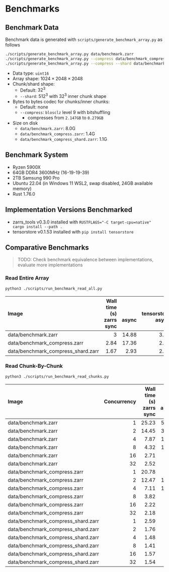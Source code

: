 
# Benchmarks

## Benchmark Data
Benchmark data is generated with `scripts/generate_benchmark_array.py` as follows
```bash
./scripts/generate_benchmark_array.py data/benchmark.zarr
./scripts/generate_benchmark_array.py --compress data/benchmark_compress.zarr
./scripts/generate_benchmark_array.py --compress --shard data/benchmark_compress_shard.zarr
```
- Data type: `uint16`
- Array shape: $1024\times2048\times2048$
- Chunk/shard shape:
  - Default: $32^3$
  - `--shard`: $512^3$ with $32^3$ inner chunk shape
- Bytes to bytes codec for chunks/inner chunks:
  - Default: none
  - `--compress`: `blosclz` level 9 with bitshuffling
    - compresses from `2.147GB` to `0.279GB`
- Size on disk
  - `data/benchmark.zarr`: 8.0G
  - `data/benchmark_compress.zarr`: 1.4G
  - `data/benchmark_compress_shard.zarr`: 1.1G

## Benchmark System
- Ryzen 5900X
- 64GB DDR4 3600MHz (16-19-19-39)
- 2TB Samsung 990 Pro
- Ubuntu 22.04 (in Windows 11 WSL2, swap disabled, 24GB available memory)
- Rust 1.76.0

## Implementation Versions Benchmarked
- zarrs_tools v0.3.0 installed with `RUSTFLAGS="-C target-cpu=native" cargo install --path .`
- tensorstore v0.1.53 installed with `pip install tensorstore`

## Comparative Benchmarks
 > TODO: Check benchmark equivalence between implementations, evaluate more implementations

### Read Entire Array
```bash
python3 ./scripts/run_benchmark_read_all.py
```

| Image                              |   Wall time (s)<br>zarrs<br>sync |   <br><br>async |   <br>tensorstore<br>async |   Memory usage (GB)<br>zarrs<br>sync |   <br><br>async |   <br>tensorstore<br>async |
|:-----------------------------------|---------------------------------:|----------------:|---------------------------:|-------------------------------------:|----------------:|---------------------------:|
| data/benchmark.zarr                |                             3    |           14.88 |                       3.29 |                                 8.41 |            8.4  |                       8.6  |
| data/benchmark_compress.zarr       |                             2.84 |           17.36 |                       2.76 |                                 8.44 |            8.41 |                       8.53 |
| data/benchmark_compress_shard.zarr |                             1.67 |            2.93 |                       2.66 |                                 8.63 |            8.63 |                       8.6  |


### Read Chunk-By-Chunk
```bash
python3 ./scripts/run_benchmark_read_chunks.py
```

| Image                              |   Concurrency |   Wall time (s)<br>zarrs<br>sync |   <br><br>async |   <br>tensorstore<br>async |   Memory usage (GB)<br>zarrs<br>sync |   <br><br>async |   <br>tensorstore<br>async |
|:-----------------------------------|--------------:|---------------------------------:|----------------:|---------------------------:|-------------------------------------:|----------------:|---------------------------:|
| data/benchmark.zarr                |             1 |                            25.23 |           55.17 |                      52.57 |                                 0.03 |            0.01 |                       0.51 |
| data/benchmark.zarr                |             2 |                            14.45 |           32.84 |                      30.98 |                                 0.03 |            0.01 |                       0.52 |
| data/benchmark.zarr                |             4 |                             7.87 |           18.28 |                      23.71 |                                 0.03 |            0.01 |                       0.51 |
| data/benchmark.zarr                |             8 |                             4.32 |           10.67 |                      20.98 |                                 0.03 |            0.02 |                       0.52 |
| data/benchmark.zarr                |            16 |                             2.71 |            8.03 |                      19.39 |                                 0.03 |            0.02 |                       0.52 |
| data/benchmark.zarr                |            32 |                             2.52 |            8.22 |                      18.58 |                                 0.03 |            0.03 |                       0.53 |
| data/benchmark_compress.zarr       |             1 |                            20.78 |           36.4  |                      46.78 |                                 0.03 |            0.02 |                       0.51 |
| data/benchmark_compress.zarr       |             2 |                            12.47 |           19.71 |                      27.16 |                                 0.03 |            0.02 |                       0.52 |
| data/benchmark_compress.zarr       |             4 |                             7.11 |           11.06 |                      22.32 |                                 0.03 |            0.02 |                       0.51 |
| data/benchmark_compress.zarr       |             8 |                             3.82 |            7.29 |                      20.01 |                                 0.03 |            0.03 |                       0.52 |
| data/benchmark_compress.zarr       |            16 |                             2.22 |            7.09 |                      18.72 |                                 0.04 |            0.04 |                       0.54 |
| data/benchmark_compress.zarr       |            32 |                             2.18 |            6.82 |                      17.72 |                                 0.04 |            0.07 |                       0.54 |
| data/benchmark_compress_shard.zarr |             1 |                             2.59 |            2.63 |                       2.71 |                                 0.37 |            0.4  |                       0.42 |
| data/benchmark_compress_shard.zarr |             2 |                             1.76 |            1.77 |                       2.31 |                                 0.7  |            0.76 |                       0.56 |
| data/benchmark_compress_shard.zarr |             4 |                             1.48 |            1.46 |                       2.31 |                                 1.29 |            1.24 |                       1.05 |
| data/benchmark_compress_shard.zarr |             8 |                             1.41 |            1.47 |                       2.57 |                                 2.37 |            2.29 |                       1.41 |
| data/benchmark_compress_shard.zarr |            16 |                             1.57 |            1.56 |                       2.85 |                                 4.34 |            3.99 |                       2.13 |
| data/benchmark_compress_shard.zarr |            32 |                             1.54 |            1.76 |                       3.15 |                                 6.54 |            6.9  |                       3.46 
